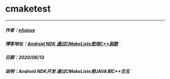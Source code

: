 # cmaketest
---
##### 作者：[efuious](https://blog.csdn.net/efuious)
##### 博客地址：[Android NDK 通过CMakeLists使用C++函数](https://blog.csdn.net/efuious/article/details/106738145)
##### 日期：2020/06/13
##### 说明：Android NDK开发 通过CMakeLists使JAVA和C++交互
